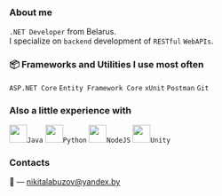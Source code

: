 ### About me
`.NET Developer` from Belarus.<br />
I specialize on `backend` development of `RESTful` `WebAPIs`.
<br />
### 📦 Frameworks and Utilities I use most often
`ASP.NET Core` `Entity Framework Core` `xUnit` `Postman` `Git`
<br />
### Also a little experience with
<img height="32" width="32" src="https://unpkg.com/simple-icons@v6/icons/java.svg" />`Java` <img height="32" width="32" src="https://unpkg.com/simple-icons@v6/icons/python.svg" />`Python` <img height="32" width="32" src="https://unpkg.com/simple-icons@v6/icons/nodedotjs.svg" />`NodeJS` <img height="32" width="32" src="https://unpkg.com/simple-icons@v6/icons/unity.svg" />`Unity`
<br />
### Contacts
:email: —   nikitalabuzov@yandex.by
